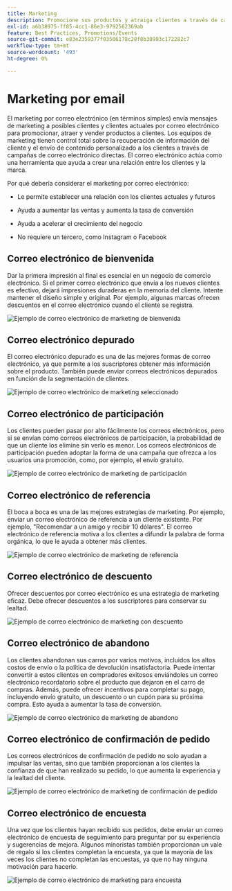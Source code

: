 ```yaml
---
title: Marketing
description: Promocione sus productos y atraiga clientes a través de campañas de marketing electrónico.
exl-id: a6b38975-ff85-4cc1-86e3-9792562369ab
feature: Best Practices, Promotions/Events
source-git-commit: e83e2359377f03506178c28f8b30993c172282c7
workflow-type: tm+mt
source-wordcount: '493'
ht-degree: 0%

---
```


# Marketing por email

El marketing por correo electrónico (en términos simples) envía mensajes de marketing a posibles clientes y clientes actuales por correo electrónico para promocionar, atraer y vender productos a clientes. Los equipos de marketing tienen control total sobre la recuperación de información del cliente y el envío de contenido personalizado a los clientes a través de campañas de correo electrónico directas. El correo electrónico actúa como una herramienta que ayuda a crear una relación entre los clientes y la marca.

Por qué debería considerar el marketing por correo electrónico:

- Le permite establecer una relación con los clientes actuales y futuros

- Ayuda a aumentar las ventas y aumenta la tasa de conversión

- Ayuda a acelerar el crecimiento del negocio

- No requiere un tercero, como Instagram o Facebook

## Correo electrónico de bienvenida

Dar la primera impresión al final es esencial en un negocio de comercio electrónico. Si el primer correo electrónico que envía a los nuevos clientes es efectivo, dejará impresiones duraderas en la memoria del cliente. Intente mantener el diseño simple y original. Por ejemplo, algunas marcas ofrecen descuentos en el correo electrónico cuando el cliente se registra.

![Ejemplo de correo electrónico de marketing de bienvenida](../../assets/playbooks/marketing-email-welcome.png)

## Correo electrónico depurado

El correo electrónico depurado es una de las mejores formas de correo electrónico, ya que permite a los suscriptores obtener más información sobre el producto. También puede enviar correos electrónicos depurados en función de la segmentación de clientes.

![Ejemplo de correo electrónico de marketing seleccionado](../../assets/playbooks/marketing-email-curated.png)

## Correo electrónico de participación

Los clientes pueden pasar por alto fácilmente los correos electrónicos, pero si se envían como correos electrónicos de participación, la probabilidad de que un cliente los elimine sin verlo es menor. Los correos electrónicos de participación pueden adoptar la forma de una campaña que ofrezca a los usuarios una promoción, como, por ejemplo, el envío gratuito.

![Ejemplo de correo electrónico de marketing de participación](../../assets/playbooks/marketing-email-engagement.png)

## Correo electrónico de referencia

El boca a boca es una de las mejores estrategias de marketing. Por ejemplo, enviar un correo electrónico de referencia a un cliente existente. Por ejemplo, &quot;Recomendar a un amigo y recibir 10 dólares&quot;. El correo electrónico de referencia motiva a los clientes a difundir la palabra de forma orgánica, lo que le ayuda a obtener más clientes.

![Ejemplo de correo electrónico de marketing de referencia](../../assets/playbooks/marketing-email-referral.png)

## Correo electrónico de descuento

Ofrecer descuentos por correo electrónico es una estrategia de marketing eficaz. Debe ofrecer descuentos a los suscriptores para conservar su lealtad.

![Ejemplo de correo electrónico de marketing con descuento](../../assets/playbooks/marketing-email-discount.png)

## Correo electrónico de abandono

Los clientes abandonan sus carros por varios motivos, incluidos los altos costos de envío o la política de devolución insatisfactoria. Puede intentar convertir a estos clientes en compradores exitosos enviándoles un correo electrónico recordatorio sobre el producto que dejaron en el carro de compras. Además, puede ofrecer incentivos para completar su pago, incluyendo envío gratuito, un descuento o un cupón para su próxima compra. Esto ayuda a aumentar la tasa de conversión.

![Ejemplo de correo electrónico de marketing de abandono](../../assets/playbooks/marketing-email-abandon.png)

## Correo electrónico de confirmación de pedido

Los correos electrónicos de confirmación de pedido no solo ayudan a impulsar las ventas, sino que también proporcionan a los clientes la confianza de que han realizado su pedido, lo que aumenta la experiencia y la lealtad del cliente.

![Ejemplo de correo electrónico de marketing de confirmación de pedido](../../assets/playbooks/marketing-email-order-confirmation.png)

## Correo electrónico de encuesta

Una vez que los clientes hayan recibido sus pedidos, debe enviar un correo electrónico de encuesta de seguimiento para preguntar por su experiencia y sugerencias de mejora. Algunos minoristas también proporcionan un vale de regalo si los clientes completan la encuesta, ya que la mayoría de las veces los clientes no completan las encuestas, ya que no hay ninguna motivación para hacerlo.

![Ejemplo de correo electrónico de marketing para encuesta](../../assets/playbooks/marketing-email-survey.png)
